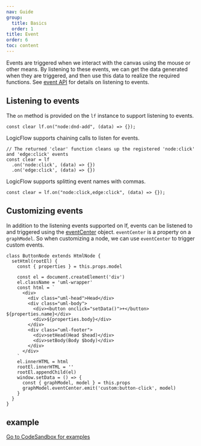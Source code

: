 ```yaml
---
nav: Guide
group:
  title: Basics
  order: 1
title: Event
order: 6
toc: content
---
```


Events are triggered when we interact with the canvas using the mouse or other means. By listening
to these events, we can get the data generated when they are triggered, and then use this data to
realize the required functions. See [event API](../../api/eventCenter.en.md) for details on
listening to events.

## Listening to events

The `on` method is provided on the `lf` instance to support listening to events.

```tsx | pure
const clear lf.on("node:dnd-add", (data) => {});
```

LogicFlow supports chaining calls to listen for events.

```tsx | pure
// The returned 'clear' function cleans up the registered 'node:click' and 'edge:click' events
const clear = lf
  .on('node:click', (data) => {})
  .on('edge:click', (data) => {})
```

LogicFlow supports splitting event names with commas.

```tsx | pure
const clear = lf.on("node:click,edge:click", (data) => {});
```

## Customizing events

In addition to the listening events supported on lf, events can be listened to and triggered using
the [eventCenter](../../api/model/graphModel.en.md#eventcenter) object. `eventCenter` is a property on
a `graphModel`. So when customizing a node, we can use `eventCenter` to trigger custom events.

```tsx | pure
class ButtonNode extends HtmlNode {
  setHtml(rootEl) {
    const { properties } = this.props.model

    const el = document.createElement('div')
    el.className = 'uml-wrapper'
    const html = `
      <div>
        <div class="uml-head">Head</div>
        <div class="uml-body">
          <div><button onclick="setData()">+</button> ${properties.name}</div>
          <div>${properties.body}</div>
        </div>
        <div class="uml-footer">
          <div>setHead(Head $head)</div>
          <div>setBody(Body $body)</div>
        </div>
      </div>
    `
    el.innerHTML = html
    rootEl.innerHTML = ''
    rootEl.appendChild(el)
    window.setData = () => {
      const { graphModel, model } = this.props
      graphModel.eventCenter.emit('custom:button-click', model)
    }
  }
}
```

## example

<a href="https://codesandbox.io/embed/logicflow-step7-dpmgb?fontsize=14&hidenavigation=1&theme=dark&view=preview" target="_blank">
Go to CodeSandbox for examples</a>

